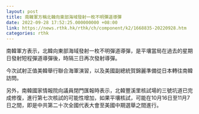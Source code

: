 ```yaml
---
layout: post
title: 南韓軍方稱北韓向東部海域發射一枚不明彈道導彈
date: 2022-09-28 17:52:25.000000000 +08:00
link: https://news.rthk.hk/rthk/ch/component/k2/1668835-20220928.htm
categories: rthk
---
```


南韓軍方表示，北韓向東部海域發射一枚不明彈道導彈，是平壤當局在過去的星期日發射短程彈道導彈後，時隔三日再次發射導彈。

今次試射正值美韓舉行聯合海軍演習，以及美國副總統賀錦麗準備從日本轉往南韓訪問。

另外，南韓國家情報院向議員閉門匯報時表示，北韓豐溪里核試場的三號坑道已完成修復，進行第七次核試的可能性增加，如果平壤核試，可能在10月16日至11月7日之間，即是中共第二十次全國代表大會至美國中期選舉之間進行。

